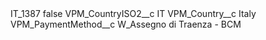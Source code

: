<?xml version="1.0" encoding="UTF-8"?>
<CustomMetadata xmlns="http://soap.sforce.com/2006/04/metadata" xmlns:xsi="http://www.w3.org/2001/XMLSchema-instance" xmlns:xsd="http://www.w3.org/2001/XMLSchema">
    <label>IT_1387</label>
    <protected>false</protected>
    <values>
        <field>VPM_CountryISO2__c</field>
        <value xsi:type="xsd:string">IT</value>
    </values>
    <values>
        <field>VPM_Country__c</field>
        <value xsi:type="xsd:string">Italy</value>
    </values>
    <values>
        <field>VPM_PaymentMethod__c</field>
        <value xsi:type="xsd:string">W_Assegno di Traenza - BCM</value>
    </values>
</CustomMetadata>
